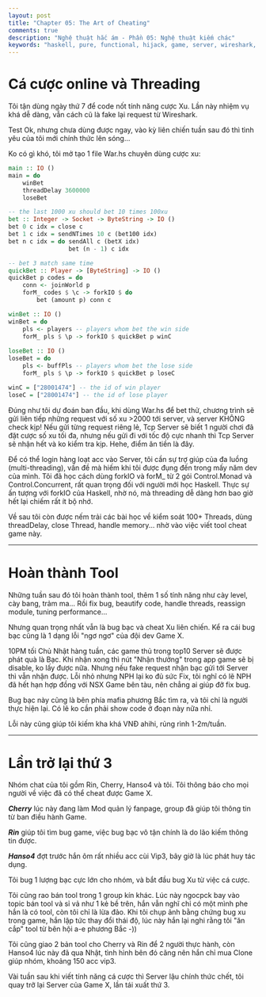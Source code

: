 ```yaml
---
layout: post
title: "Chapter 05: The Art of Cheating"
comments: true
description: "Nghệ thuật hắc ám - Phần 05: Nghệ thuật kiếm chác"
keywords: "haskell, pure, functional, hijack, game, server, wireshark, tcp, packet, filter, network, injector"
---
```


# Cá cược online và Threading

Tôi tận dùng ngày thứ 7 để code nốt tính năng cược Xu. Lần này nhiệm vụ khá dễ dàng, vẫn cách cũ là fake lại request từ Wireshark.

Test Ok, nhưng chưa dùng được ngay, vào kỳ liên chiến tuần sau đó thì tình yêu của tôi mới chính thức lên sóng...

Ko có gì khó, tôi mở tạo 1 file War.hs chuyên dùng cược xu:

```haskell
main :: IO ()
main = do 
    winBet
    threadDelay 3600000
    loseBet

-- the last 1000 xu should bet 10 times 100xu
bet :: Integer -> Socket -> ByteString -> IO ()
bet 0 c idx = close c
bet 1 c idx = sendNTimes 10 c (bet100 idx)
bet n c idx = do sendAll c (betX idx)
                 bet (n - 1) c idx

-- bet 3 match same time
quickBet :: Player -> [ByteString] -> IO ()                  
quickBet p codes = do
    conn <- joinWorld p
    forM_ codes $ \c -> forkIO $ do
        bet (amount p) conn c

winBet :: IO ()
winBet = do
    pls <- players -- players whom bet the win side
    forM_ pls $ \p -> forkIO $ quickBet p winC
                  
loseBet :: IO ()
loseBet = do 
    pls <- buffPls -- players whom bet the lose side
    forM_ pls $ \p -> forkIO $ quickBet p loseC                 

winC = ["28001474"] -- the id of win player
loseC = ["28001474"] -- the id of lose player
```

Đúng như tôi dự đoán ban đầu, khi dùng War.hs để bet thử, chương trình sẽ gửi liên tiếp những request với số xu >2000 tới server, và server KHÔNG check kịp!
Nếu gửi từng request riêng lẻ, Tcp Server sẽ biết 1 người chơi đã đặt cược số xu tối đa, nhưng nếu gửi đi với tốc độ cực nhanh thì Tcp Server sẽ nhận hết và ko kiểm tra kịp. Hehe, điểm ăn tiền là đây.

Để có thể login hàng loạt acc vào Server, tôi cần sự trợ giúp của đa luồng (multi-threading), vấn đề mà hiếm khi tôi được đụng đến trong mấy năm dev của mình. Tôi đã học cách dùng forkIO và forM_ từ 2 gói Control.Monad và Control.Concurrent, rất quan trọng đối với người mới học Haskell. Thực sự ấn tượng với forkIO của Haskell, nhờ nó, mà threading dễ dàng hơn bao giờ hết lại chiếm rất ít bộ nhớ.

Về sau tôi còn được nếm trải các bài học về kiểm soát 100+ Threads, dùng threadDelay, close Thread, handle memory... nhờ vào việc viết tool cheat game này.

---

# Hoàn thành Tool

Những tuần sau đó tôi hoàn thành tool, thêm 1 số tính năng như cày level, cày bang, trảm ma... Rồi fix bug, beautify code, handle threads, reassign module, tuning performance...

Nhưng quan trọng nhất vẫn là bug bạc và cheat Xu liên chiến. Kể ra cái bug bạc cũng là 1 dạng lỗi "ngơ ngơ" của đội dev Game X.

10PM tối Chủ Nhật hàng tuần, các game thủ trong top10 Server sẽ được phát quà là Bạc. Khi nhận xong thì nút "Nhận thưởng" trong app game sẽ bị disable, ko lấy được nữa. Nhưng nếu fake request nhận bạc gửi tới Server thì vẫn nhận được. Lỗi nhỏ nhưng NPH lại ko đủ sức Fix, tôi nghĩ có lẽ NPH đã hết hạn hợp đồng với NSX Game bên tàu, nên chẳng ai giúp đỡ fix bug.

Bug bạc này cũng là bên phía mafia phương Bắc tìm ra, và tôi chỉ là người thực hiện lại. Có lẽ ko cần phải show code ở đoạn này nữa nhỉ.

Lỗi này cũng giúp tôi kiếm kha khá VNĐ ahihi, rủng rình 1-2m/tuần.

---

# Lần trở lại thứ 3

Nhóm chat của tôi gồm Rin, Cherry, Hanso4 và tôi. Tôi thông báo cho mọi người về việc đã có thể cheat được Game X.

***Cherry*** lúc này đang làm Mod quản lý fanpage, group đã giúp tôi thông tin từ ban điều hành Game.

***Rin*** giúp tôi tìm bug game, việc bug bạc vô tận chính là do lão kiếm thông tin được.

***Hanso4*** đợt trước hắn ôm rất nhiều acc cùi Vip3, bây giờ là lúc phát huy tác dụng.

Tôi bug 1 lượng bạc cực lớn cho nhóm, và bắt đầu bug Xu từ việc cá cược.

Tôi cũng rao bán tool trong 1 group kín khác. Lúc này ngocpck bay vào topic bán tool và sỉ vả như 1 kẻ bề trên, hắn vẫn nghĩ chỉ có một mình phe hắn là có tool, còn tôi chỉ là lừa đảo. Khi tôi chụp ảnh bằng chứng bug xu trong game, hắn lập tức thay đổi thái độ, lúc này hắn lại nghi rằng tôi "ăn cắp" tool từ bên hội a-e phương Bắc -))

Tôi cũng giao 2 bản tool cho Cherry và Rin để 2 người thực hành, còn Hanso4 lúc này đã qua Nhật, tình hình bên đó căng nên hắn chỉ mua Clone giúp nhóm, khoảng 150 acc vip3.

Vài tuần sau khi viết tính năng cá cược thì Server lậu chính thức chết, tôi quay trở lại Server của Game X, lần tái xuất thứ 3.